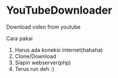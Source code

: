 # YouTubeDownloader
Download video from youtube

Cara pakai

1. Harus ada koneksi internet(hahaha)
2. Clone/Download
3. Siapin webserver(php)
4. Terus run deh :)
